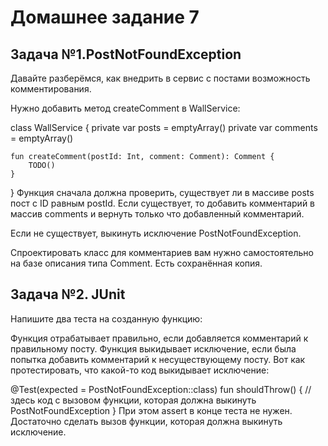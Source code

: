 # Домашнее задание 7

## Задача №1.PostNotFoundException
Давайте разберёмся, как внедрить в сервис с постами возможность комментирования.

Нужно добавить метод createComment в WallService:

class WallService {
    private var posts = emptyArray<Post>()
    private var comments = emptyArray<Comment>()

    fun createComment(postId: Int, comment: Comment): Comment {
        TODO()
    }
}
Функция сначала должна проверить, существует ли в массиве posts пост с ID равным postId. Если существует, то добавить комментарий в массив comments и вернуть только что добавленный комментарий.

Если не существует, выкинуть исключение PostNotFoundException.

Спроектировать класс для комментариев вам нужно самостоятельно на базе описания типа Comment. Есть сохранённая копия.

## Задача №2. JUnit
Напишите два теста на созданную функцию:

Функция отрабатывает правильно, если добавляется комментарий к правильному посту.
Функция выкидывает исключение, если была попытка добавить комментарий к несуществующему посту.
Вот как протестировать, что какой-то код выкидывает исключение:

@Test(expected = PostNotFoundException::class)
fun shouldThrow() {
    // здесь код с вызовом функции, которая должна выкинуть PostNotFoundException
}
При этом assert в конце теста не нужен. Достаточно сделать вызов функции, которая должна выкинуть исключение.